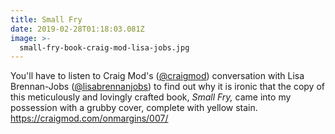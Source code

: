 ```yaml
---
title: Small Fry
date: 2019-02-28T01:18:03.081Z
image: >-
  small-fry-book-craig-mod-lisa-jobs.jpg
---
```

You'll have to listen to Craig Mod's ([@craigmod](https://twitter.com/craigmod)) conversation with Lisa Brennan-Jobs ([@lisabrennanjobs](https://twitter.com/lisabrennanjobs)) to find out why it is ironic that the copy of this meticulously and lovingly crafted book, _Small Fry,_ came into my possession with a grubby cover, complete with yellow stain. <https://craigmod.com/onmargins/007/>
